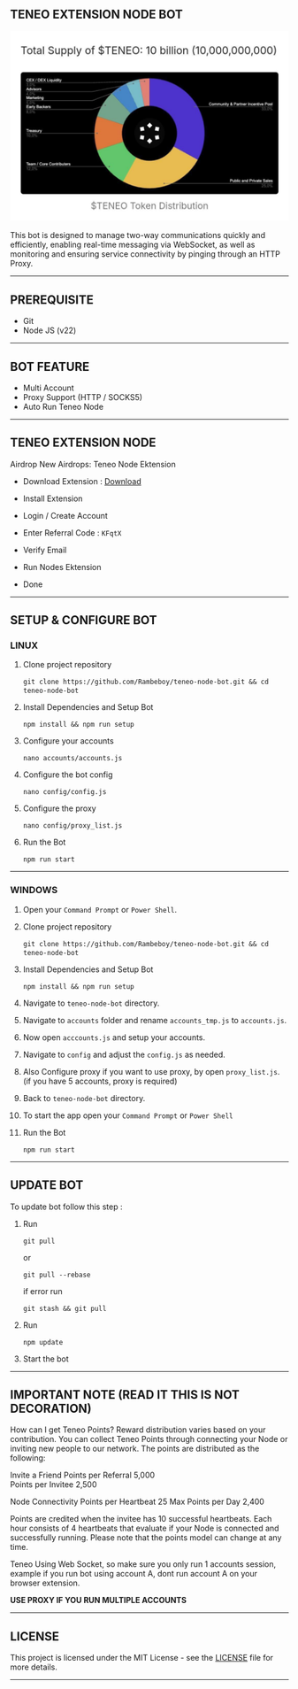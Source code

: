 ## TENEO EXTENSION NODE BOT

![TRWA](assets/img1.jpg)

This bot is designed to manage two-way communications quickly and efficiently, enabling real-time messaging via WebSocket, as well as monitoring and ensuring service connectivity by pinging through an HTTP Proxy.

---

## PREREQUISITE

- Git
- Node JS (v22)

---

## BOT FEATURE

- Multi Account 
- Proxy Support (HTTP / SOCKS5)
- Auto Run Teneo Node


---

## TENEO EXTENSION NODE

Airdrop
New Airdrops: Teneo Node Ektension 

- Download Extension : [Download](https://chromewebstore.google.com/detail/teneo-community-node/emcclcoaglgcpoognfiggmhnhgabppkm)

- Install Extension
- Login / Create Account
- Enter Referral Code : `KFqtX`
- Verify Email
- Run Nodes Ektension
- Done

---

## SETUP & CONFIGURE BOT

### LINUX

1. Clone project repository
   ```
   git clone https://github.com/Rambeboy/teneo-node-bot.git && cd teneo-node-bot
   ```
2. Install Dependencies and Setup Bot
   ```
   npm install && npm run setup
   ```
3. Configure your accounts
   ```
   nano accounts/accounts.js
   ```
4. Configure the bot config
   ```
   nano config/config.js
   ```
5. Configure the proxy
   ```
   nano config/proxy_list.js
   ```
6. Run the Bot
   ```
   npm run start
   ```
   
---

### WINDOWS

1. Open your `Command Prompt` or `Power Shell`.

2. Clone project repository
   ```
   git clone https://github.com/Rambeboy/teneo-node-bot.git && cd teneo-node-bot
   ```

3. Install Dependencies and Setup Bot
   ```
   npm install && npm run setup
   ```

5. Navigate to `teneo-node-bot` directory. 

6. Navigate to `accounts` folder and rename `accounts_tmp.js` to `accounts.js`.

7. Now open `acccounts.js` and setup your accounts.

8. Navigate to `config` and adjust the `config.js` as needed.

9. Also Configure proxy if you want to use proxy, by open `proxy_list.js`. (if you have 5 accounts, proxy is required)

10. Back to `teneo-node-bot` directory.

11. To start the app open your `Command Prompt` or `Power Shell`

12. Run the Bot
    ```
    npm run start
    ```

---

## UPDATE BOT

To update bot follow this step :
1. Run
   ```
   git pull
   ```
   or
   ```
   git pull --rebase
   ```
   if error run
   ```
   git stash && git pull
   ```
2. Run
   ```
   npm update
   ```
2. Start the bot


---

## IMPORTANT NOTE (READ IT THIS IS NOT DECORATION)

How can I get Teneo Points?
Reward distribution varies based on your contribution. You can collect Teneo Points through connecting your Node or inviting new people to our network. The points are distributed as the following:

Invite a Friend
Points per Referral	
5,000	
Points per Invitee
2,500

Node Connectivity
Points per Heartbeat
25
Max Points per Day
2,400

Points are credited when the invitee has 10 successful heartbeats.
Each hour consists of 4 heartbeats that evaluate if your Node is connected and successfully running. Please note that the points model can change at any time.

Teneo Using Web Socket, so make sure you only run 1 accounts session, example if you run bot using account A, dont run account A on your browser extension.

**USE PROXY IF YOU RUN MULTIPLE ACCOUNTS**

---

## LICENSE

This project is licensed under the MIT License - see the [LICENSE](LICENSE) file for more details.

---
